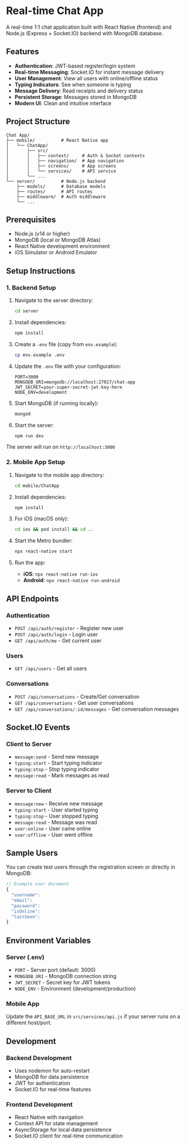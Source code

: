 # Real-time Chat App

A real-time 1:1 chat application built with React Native (frontend) and Node.js (Express + Socket.IO) backend with MongoDB database.

## Features

- **Authentication**: JWT-based register/login system
- **Real-time Messaging**: Socket.IO for instant message delivery
- **User Management**: View all users with online/offline status
- **Typing Indicators**: See when someone is typing
- **Message Delivery**: Read receipts and delivery status
- **Persistent Storage**: Messages stored in MongoDB
- **Modern UI**: Clean and intuitive interface

## Project Structure

```
Chat App/
├── mobile/          # React Native app
│   └── ChatApp/
│       ├── src/
│       │   ├── context/     # Auth & Socket contexts
│       │   ├── navigation/  # App navigation
│       │   ├── screens/     # App screens
│       │   └── services/    # API service
│       └── ...
└── server/          # Node.js backend
    ├── models/      # Database models
    ├── routes/      # API routes
    ├── middleware/  # Auth middleware
    └── ...
```

## Prerequisites

- Node.js (v14 or higher)
- MongoDB (local or MongoDB Atlas)
- React Native development environment
- iOS Simulator or Android Emulator

## Setup Instructions

### 1. Backend Setup

1. Navigate to the server directory:
   ```bash
   cd server
   ```

2. Install dependencies:
   ```bash
   npm install
   ```

3. Create a `.env` file (copy from `env.example`):
   ```bash
   cp env.example .env
   ```

4. Update the `.env` file with your configuration:
   ```env
   PORT=3000
   MONGODB_URI=mongodb://localhost:27017/chat-app
   JWT_SECRET=your-super-secret-jwt-key-here
   NODE_ENV=development
   ```

5. Start MongoDB (if running locally):
   ```bash
   mongod
   ```

6. Start the server:
   ```bash
   npm run dev
   ```

The server will run on `http://localhost:3000`

### 2. Mobile App Setup

1. Navigate to the mobile app directory:
   ```bash
   cd mobile/ChatApp
   ```

2. Install dependencies:
   ```bash
   npm install
   ```

3. For iOS (macOS only):
   ```bash
   cd ios && pod install && cd ..
   ```

4. Start the Metro bundler:
   ```bash
   npx react-native start
   ```

5. Run the app:
   - **iOS**: `npx react-native run-ios`
   - **Android**: `npx react-native run-android`

## API Endpoints

### Authentication
- `POST /api/auth/register` - Register new user
- `POST /api/auth/login` - Login user
- `GET /api/auth/me` - Get current user

### Users
- `GET /api/users` - Get all users

### Conversations
- `POST /api/conversations` - Create/Get conversation
- `GET /api/conversations` - Get user conversations
- `GET /api/conversations/:id/messages` - Get conversation messages

## Socket.IO Events

### Client to Server
- `message:send` - Send new message
- `typing:start` - Start typing indicator
- `typing:stop` - Stop typing indicator
- `message:read` - Mark messages as read

### Server to Client
- `message:new` - Receive new message
- `typing:start` - User started typing
- `typing:stop` - User stopped typing
- `message:read` - Message was read
- `user:online` - User came online
- `user:offline` - User went offline

## Sample Users

You can create test users through the registration screen or directly in MongoDB:

```javascript
// Example user document
{
  "username": 
  "email": 
  "password": 
  "isOnline": 
  "lastSeen": 
}
```

## Environment Variables

### Server (.env)
- `PORT` - Server port (default: 3000)
- `MONGODB_URI` - MongoDB connection string
- `JWT_SECRET` - Secret key for JWT tokens
- `NODE_ENV` - Environment (development/production)

### Mobile App
Update the `API_BASE_URL` in `src/services/api.js` if your server runs on a different host/port.


## Development

### Backend Development
- Uses nodemon for auto-restart
- MongoDB for data persistence
- JWT for authentication
- Socket.IO for real-time features

### Frontend Development
- React Native with navigation
- Context API for state management
- AsyncStorage for local data persistence
- Socket.IO client for real-time communication



